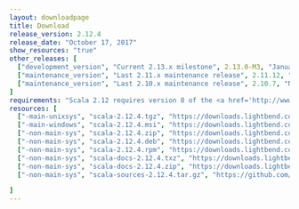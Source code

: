 ```yaml
---
layout: downloadpage
title: Download
release_version: 2.12.4
release_date: "October 17, 2017"
show_resources: "true"
other_releases: [
  ["development_version", "Current 2.13.x milestone", 2.13.0-M3, "January 31, 2018"],
  ["maintenance_version", "Last 2.11.x maintenance release", 2.11.12, "November 9, 2017"],
  ["maintenance_version", "Last 2.10.x maintenance release", 2.10.7, "November 9, 2017"]
]
requirements: "Scala 2.12 requires version 8 of the <a href='http://www.java.com/'>Java platform</a>. Older Scala versions are compatible with Java 6 and up. Java 9 is not yet supported."
resources: [
  ["-main-unixsys", "scala-2.12.4.tgz", "https://downloads.lightbend.com/scala/2.12.4/scala-2.12.4.tgz", "Mac OS X, Unix, Cygwin", "18.83M"],
  ["-main-windows", "scala-2.12.4.msi", "https://downloads.lightbend.com/scala/2.12.4/scala-2.12.4.msi", "Windows (msi installer)", "126.38M"],
  ["-non-main-sys", "scala-2.12.4.zip", "https://downloads.lightbend.com/scala/2.12.4/scala-2.12.4.zip", "Windows", "18.87M"],
  ["-non-main-sys", "scala-2.12.4.deb", "https://downloads.lightbend.com/scala/2.12.4/scala-2.12.4.deb", "Debian", "145.23M"],
  ["-non-main-sys", "scala-2.12.4.rpm", "https://downloads.lightbend.com/scala/2.12.4/scala-2.12.4.rpm", "RPM package", "125.81M"],
  ["-non-main-sys", "scala-docs-2.12.4.txz", "https://downloads.lightbend.com/scala/2.12.4/scala-docs-2.12.4.txz", "API docs", "56.52M"],
  ["-non-main-sys", "scala-docs-2.12.4.zip", "https://downloads.lightbend.com/scala/2.12.4/scala-docs-2.12.4.zip", "API docs", "109.65M"],
  ["-non-main-sys", "scala-sources-2.12.4.tar.gz", "https://github.com/scala/scala/archive/v2.12.4.tar.gz", "Sources", ""]

]
---
```


